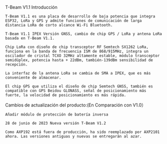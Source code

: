  T-Beam V1.1 Introducción

    T-Beam V1.1 es una placa de desarrollo de baja potencia que integra ESP32, LoRa y GPS y admite funciones de comunicación de larga distancia LoRa de corto alcance Wi-Fi Bluetooth.

    T-Beam V1.1 IPEX Versión GNSS, cambio de chip GPS / LoRa y antena LoRa basada en T-Beam V1.1.

    Chip LoRa con diseño de chip transceptor RF Semtech SX1262 LoRa, funciona en la banda de frecuencia ISM de 868/915MHz, integra un oscilador de cristal TCXO 32MHz altamente estable, módulo transceptor semidúplex, potencia hasta + 22dBm, también-139dBm sensibilidad de recepción.

    La interfaz de la antena LoRa se cambia de SMA a IPEX, que es más conveniente de almacenar.

    El chip GPS que utiliza el diseño de chip Semtech GNSS, también es compatible con GPS Beidou GLONASS, señal de posicionamiento más fuerte, la velocidad de posicionamiento es más rápida.

Cambios de actualización del producto:(En Comparación con V1.0）

    Añadir módulo de protección de batería inversa

    28 de junio de 2023 Nueva versión T-Beam V1.2

    Como AXP192 está fuera de producción, ha sido reemplazado por AXP2101 ahora. Las versiones antiguas y nuevas se entregarán al azar.


